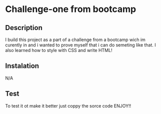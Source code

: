 # Challenge-one from bootcamp

## Description

I build this project as a part of a challenge from a bootcamp wich im curently in
and i wanted to prove myself that i can do semeting like that.
I also learned how to style with CSS and write HTML!

## Instalation
N/A

## Test

To test it ot make it better just coppy the sorce code 
ENJOY!!

